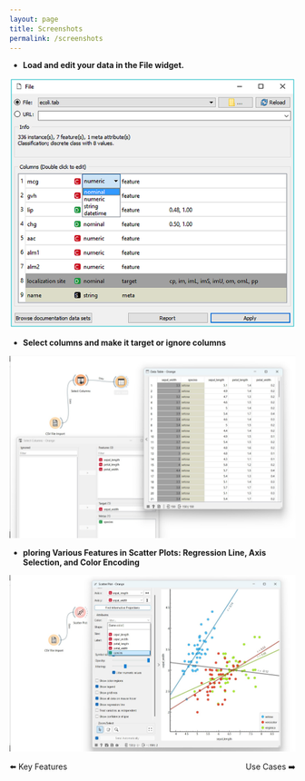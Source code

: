 ```yaml
---
layout: page
title: Screenshots
permalink: /screenshots
---
```


* **Load and edit your data in the File widget.**

![](../assets/screenshots/1.png)



* **Select columns and make it target or ignore columns**

![](../assets/screenshots/2.jpg)


* **ploring Various Features in Scatter Plots: Regression Line, Axis Selection, and Color Encoding**

![](../assets/screenshots/3.jpg)





<div style="display: flex; justify-content: space-between; width: 100%;">
  <a href="/PSDV-orange3/keyFeature" style="text-decoration: none;">⬅️ Key Features</a>
  <a href="/PSDV-orange3/usecases" style="text-decoration: none;">Use Cases ➡️</a>
</div>